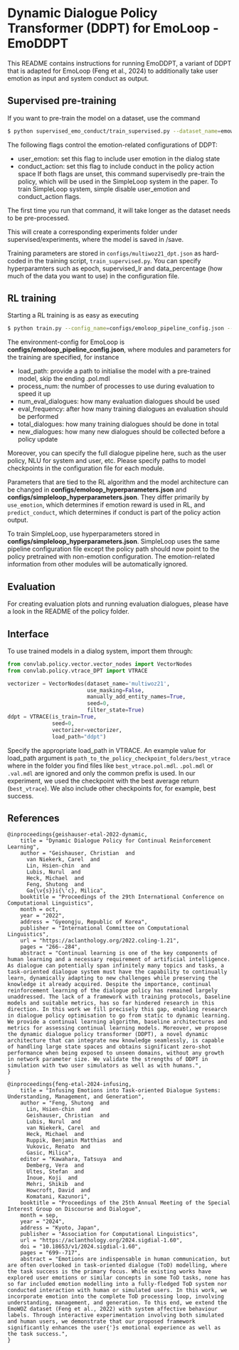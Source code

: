 # Dynamic Dialogue Policy Transformer (DDPT) for EmoLoop - EmoDDPT

This README contains instructions for running EmoDDPT, a variant of DDPT that is adapted for EmoLoop (Feng et al., 2024) to additionally take user emotion as input and system conduct as output.

## Supervised pre-training

If you want to pre-train the model on a dataset, use the command

```sh
$ python supervised_emo_conduct/train_supervised.py --dataset_name=emowoz --seed=SEED --model_path="" --user_emotion --conduct_action
```

The following flags control the emotion-related configurations of DDPT:
 - user_emotion: set this flag to include user emotion in the dialog state
 - conduct_action: set this flag to include conduct in the policy action space
If both flags are unset, this command supervisedly pre-train the policy, which will be used in the SimpleLoop system in the paper.
To train SimpleLoop system, simple disable user_emotion and conduct_action flags.

The first time you run that command, it will take longer as the dataset needs to be pre-processed.

This will create a corresponding experiments folder under supervised/experiments, where the model is saved in /save.

Training parameters are stored in `configs/multiwoz21_dpt.json` as hard-coded in the training script, `train_supervised.py`. You can specify hyperparamters such as epoch, supervised_lr and data_percentage (how much of the data you want to use) in the configuration file.

## RL training

Starting a RL training is as easy as executing

```sh
$ python train.py --config_name=configs/emoloop_pipeline_config.json --hyperparameter=configs/emoloop_hyperparameters.json --seed=SEED
```

The environment-config for EmoLoop is **configs/emoloop_pipeline_config.json**, where modules and parameters for the training are specified, for instance

- load_path: provide a path to initialise the model with a pre-trained model, skip the ending .pol.mdl
- process_num: the number of processes to use during evaluation to speed it up
- num_eval_dialogues: how many evaluation dialogues should be used
- eval_frequency: after how many training dialogues an evaluation should be performed
- total_dialogues: how many training dialogues should be done in total
- new_dialogues: how many new dialogues should be collected before a policy update

Moreover, you can specify the full dialogue pipeline here, such as the user policy, NLU for system and user, etc. Please specify paths to model checkpoints in the configuration file for each module.

Parameters that are tied to the RL algorithm and the model architecture can be changed in **configs/emoloop_hyperparameters.json** and **configs/simpleloop_hyperparameters.json**. They differ primarily by `use_emotion`, which determines if emotion reward is used in RL, and `predict_conduct`, which determines if conduct is part of the policy action output. 

To train SimpleLoop, use hyperparameters stored in **configs/simpleloop_hyperparameters.json**. SimpleLoop uses the same pipeline configuration file except the policy path should now point to the policy pretrained with non-emotion configuration. The emotion-related information from other modules will be automatically ignored.

## Evaluation

For creating evaluation plots and running evaluation dialogues, please have a look in the README of the policy folder.

## Interface

To use trained models in a dialog system, import them through:

```python
from convlab.policy.vector.vector_nodes import VectorNodes
from convlab.policy.vtrace_DPT import VTRACE

vectorizer = VectorNodes(dataset_name='multiwoz21',
                         use_masking=False,
                         manually_add_entity_names=True,
                         seed=0,
                         filter_state=True)
ddpt = VTRACE(is_train=True,
              seed=0,
              vectorizer=vectorizer,
              load_path="ddpt")
```
Specify the appropriate load_path in VTRACE. An example value for load_path argument is `path_to_the_policy_checkpoint_folders/best_vtrace` where in the folder you find files like `best_vtrace.pol.mdl`. `.pol.mdl` or `.val.mdl` are ignored and only the common prefix is used. In our experiment, we used the checkpoint with the best average return (`best_vtrace`). We also include other checkpoints for, for example, best success.

## References

```
@inproceedings{geishauser-etal-2022-dynamic,
    title = "Dynamic Dialogue Policy for Continual Reinforcement Learning",
    author = "Geishauser, Christian  and
      van Niekerk, Carel  and
      Lin, Hsien-chin  and
      Lubis, Nurul  and
      Heck, Michael  and
      Feng, Shutong  and
      Ga{\v{s}}i{\'c}, Milica",
    booktitle = "Proceedings of the 29th International Conference on Computational Linguistics",
    month = oct,
    year = "2022",
    address = "Gyeongju, Republic of Korea",
    publisher = "International Committee on Computational Linguistics",
    url = "https://aclanthology.org/2022.coling-1.21",
    pages = "266--284",
    abstract = "Continual learning is one of the key components of human learning and a necessary requirement of artificial intelligence. As dialogue can potentially span infinitely many topics and tasks, a task-oriented dialogue system must have the capability to continually learn, dynamically adapting to new challenges while preserving the knowledge it already acquired. Despite the importance, continual reinforcement learning of the dialogue policy has remained largely unaddressed. The lack of a framework with training protocols, baseline models and suitable metrics, has so far hindered research in this direction. In this work we fill precisely this gap, enabling research in dialogue policy optimisation to go from static to dynamic learning. We provide a continual learning algorithm, baseline architectures and metrics for assessing continual learning models. Moreover, we propose the dynamic dialogue policy transformer (DDPT), a novel dynamic architecture that can integrate new knowledge seamlessly, is capable of handling large state spaces and obtains significant zero-shot performance when being exposed to unseen domains, without any growth in network parameter size. We validate the strengths of DDPT in simulation with two user simulators as well as with humans.",
}

@inproceedings{feng-etal-2024-infusing,
    title = "Infusing Emotions into Task-oriented Dialogue Systems: Understanding, Management, and Generation",
    author = "Feng, Shutong  and
      Lin, Hsien-chin  and
      Geishauser, Christian  and
      Lubis, Nurul  and
      van Niekerk, Carel  and
      Heck, Michael  and
      Ruppik, Benjamin Matthias  and
      Vukovic, Renato  and
      Gasic, Milica",
    editor = "Kawahara, Tatsuya  and
      Demberg, Vera  and
      Ultes, Stefan  and
      Inoue, Koji  and
      Mehri, Shikib  and
      Howcroft, David  and
      Komatani, Kazunori",
    booktitle = "Proceedings of the 25th Annual Meeting of the Special Interest Group on Discourse and Dialogue",
    month = sep,
    year = "2024",
    address = "Kyoto, Japan",
    publisher = "Association for Computational Linguistics",
    url = "https://aclanthology.org/2024.sigdial-1.60",
    doi = "10.18653/v1/2024.sigdial-1.60",
    pages = "699--717",
    abstract = "Emotions are indispensable in human communication, but are often overlooked in task-oriented dialogue (ToD) modelling, where the task success is the primary focus. While existing works have explored user emotions or similar concepts in some ToD tasks, none has so far included emotion modelling into a fully-fledged ToD system nor conducted interaction with human or simulated users. In this work, we incorporate emotion into the complete ToD processing loop, involving understanding, management, and generation. To this end, we extend the EmoWOZ dataset (Feng et al., 2022) with system affective behaviour labels. Through interactive experimentation involving both simulated and human users, we demonstrate that our proposed framework significantly enhances the user{'}s emotional experience as well as the task success.",
}

```